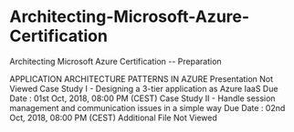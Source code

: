 # Architecting-Microsoft-Azure-Certification
Architecting Microsoft Azure Certification  -- Preparation


APPLICATION ARCHITECTURE PATTERNS IN AZURE
Presentation
Not Viewed
Case Study I - Designing a 3-tier application as Azure IaaS
Due Date : 01st Oct, 2018, 08:00 PM (CEST)
Case Study II - Handle session management and communication issues in a simple way
Due Date : 02nd Oct, 2018, 08:00 PM (CEST)
Additional File
Not Viewed
